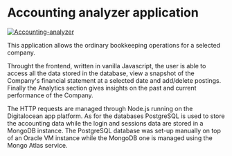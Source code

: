 # Accounting analyzer application

[![Accounting-analyzer](https://github.com/gmag95/personalpage/blob/main/public/img/screenshots/analyzer.png?raw=true)](https://accounting-analyzer.herokuapp.com/)

This application allows the ordinary bookkeeping operations for a selected company.

Throught the frontend, written in vanilla Javascript, the user is able to access all the data stored in the database, view a snapshot of the Company's financial statement at a selected date and add/delete postings.  Finally the Analytics section gives insights on the past and current performance of the Company.

The HTTP requests are managed through Node.js running on the Digitalocean app platform. As for the databases PostgreSQL is used to store the accounting data while the login and sessions data are stored in a MongoDB instance. The PostgreSQL database was set-up manually on top of an Oracle VM instance while the MongoDB one is managed using the Mongo Atlas service.
